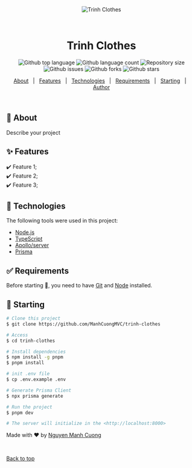 <div align="center" id="top"> 
  <img src="./.github/app.gif" alt="Trinh Clothes" />

  &#xa0;

  <!-- <a href="https://trinhclothes.netlify.app">Demo</a> -->
</div>

<h1 align="center">Trinh Clothes</h1>

<p align="center">
  <img alt="Github top language" src="https://img.shields.io/github/languages/top/ManhCuongMVC/trinh-clothes?color=56BEB8">

  <img alt="Github language count" src="https://img.shields.io/github/languages/count/ManhCuongMVC/trinh-clothes?color=56BEB8">

  <img alt="Repository size" src="https://img.shields.io/github/repo-size/ManhCuongMVC/trinh-clothes?color=56BEB8">

  <!-- <img alt="License" src="https://img.shields.io/github/license/ManhCuongMVC/trinh-clothes?color=56BEB8"> -->

  <img alt="Github issues" src="https://img.shields.io/github/issues/ManhCuongMVC/trinh-clothes?color=56BEB8" />

  <img alt="Github forks" src="https://img.shields.io/github/forks/ManhCuongMVC/trinh-clothes?color=56BEB8" />

  <img alt="Github stars" src="https://img.shields.io/github/stars/ManhCuongMVC/trinh-clothes?color=56BEB8" />
</p>

<!-- Status -->

<!-- <h4 align="center"> 
	🚧  Trinh Clothes 🚀 Under construction...  🚧
</h4> 

<hr> -->

<p align="center">
  <a href="#dart-about">About</a> &#xa0; | &#xa0; 
  <a href="#sparkles-features">Features</a> &#xa0; | &#xa0;
  <a href="#rocket-technologies">Technologies</a> &#xa0; | &#xa0;
  <a href="#white_check_mark-requirements">Requirements</a> &#xa0; | &#xa0;
  <a href="#checkered_flag-starting">Starting</a> &#xa0; | &#xa0;
  <!-- <a href="#memo-license">License</a> &#xa0; | &#xa0; -->
  <a href="https://github.com/ManhCuongMVC" target="_blank">Author</a>
</p>

<br>

## :dart: About ##

Describe your project

## :sparkles: Features ##

:heavy_check_mark: Feature 1;\
:heavy_check_mark: Feature 2;\
:heavy_check_mark: Feature 3;

## :rocket: Technologies ##

The following tools were used in this project:

- [Node.js](https://nodejs.org/en/)
- [TypeScript](https://www.typescriptlang.org/)
- [Apollo/server](https://www.apollographql.com/docs/apollo-server/)
- [Prisma](https://www.prisma.io/)

## :white_check_mark: Requirements ##

Before starting :checkered_flag:, you need to have [Git](https://git-scm.com) and [Node](https://nodejs.org/en/) installed.

## :checkered_flag: Starting ##

```bash
# Clone this project
$ git clone https://github.com/ManhCuongMVC/trinh-clothes

# Access
$ cd trinh-clothes

# Install dependencies
$ npm install -g pnpm
$ pnpm install

# init .env file
$ cp .env.example .env

# Generate Prisma Client
$ npx prisma generate

# Run the project
$ pnpm dev

# The server will initialize in the <http://localhost:8000>
```

<!-- ## :memo: License ##

This project is under license from MIT. For more details, see the [LICENSE](LICENSE.md) file. -->


Made with :heart: by <a href="https://github.com/ManhCuongMVC" target="_blank">Nguyen Manh Cuong</a>

&#xa0;

<a href="#top">Back to top</a>
